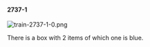 #### 2737-1
![train-2737-1-0.png](https://github.com/lil-lab/nlvr/raw/master/nlvr/train/images/67/train-2737-1-0.png "train-2737-1-0.png")

There is a box with 2 items of which one is blue.